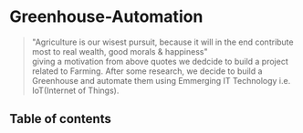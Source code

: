 # Greenhouse-Automation


> "Agriculture is our wisest pursuit, because it will in the end contribute most to real wealth, good morals & happiness"  
>   giving a motivation from above quotes we dedcide to build a project related to Farming. After some research, we decide to build a Greenhouse and automate them using 
> Emmerging IT Technology i.e. IoT(Internet of Things).


## Table of contents
